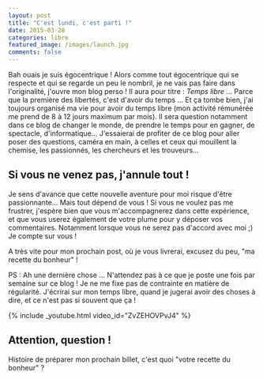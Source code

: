 ```yaml
---
layout: post
title: "C'est lundi, c'est parti !"
date: 2015-03-28
categories: libre
featured_image: /images/launch.jpg
comments: false
---
```


Bah ouais je suis égocentrique ! Alors comme tout égocentrique qui se respecte et qui se regarde un peu le nombril, je ne vais pas faire dans l'originalité, j'ouvre mon blog perso ! Il aura pour titre : *Temps libre* ... Parce que la première des libertés, c'est d'avoir du temps ... Et ça tombe bien, j'ai toujours organisé ma vie pour avoir du temps libre (mon activité rémunérée me prend de 8 à 12 jours maximum par mois). Il sera question notamment dans ce blog de changer le monde, de prendre le temps pour en gagner, de spectacle, d'informatique... J'essaierai de profiter de ce blog pour aller poser des questions, caméra en main,  à celles et ceux qui mouillent la chemise, les passionnés, les chercheurs et les trouveurs...

## Si vous ne venez pas, j'annule tout !

Je sens d'avance que cette nouvelle aventure pour moi risque d'être passionnante... Mais tout dépend de vous ! Si vous ne voulez pas me frustrer, j'espère bien que vous m'accompagnerez dans cette expérience, et que vous userez également de votre plume pour y déposer vos commentaires. Notamment lorsque vous ne serez pas d'accord avec moi ;) Je compte sur vous !

A très vite pour mon prochain post, où je vous livrerai, excusez du peu, "ma recette du bonheur" !

PS : Ah une dernière chose ... N'attendez pas à ce que je poste une fois par semaine sur ce blog ! Je ne me fixe pas de contrainte en matière de régularité. J'écrirai sur mon temps libre, quand je jugerai avoir des choses à dire, et ce n'est pas si souvent que ça !

{% include _youtube.html video_id="ZvZEHOVPvJ4"  %}

## Attention, question ! 
Histoire de préparer mon prochain billet, c'est quoi "votre recette du bonheur" ?
